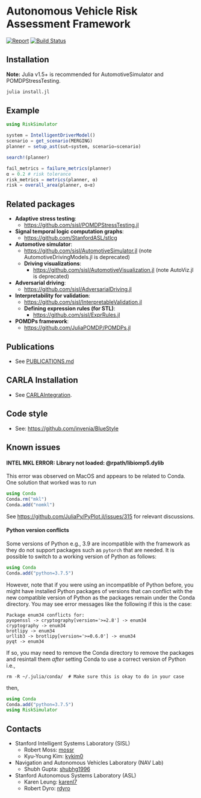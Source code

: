 # Autonomous Vehicle Risk Assessment Framework

[![Report](https://img.shields.io/badge/research-report-2d716f.svg)](http://web.stanford.edu/~mossr/pdf/Autonomous_Vehicle_Risk_Assessment.pdf)
[![Build Status](https://github.com/sisl/AutonomousRiskFramework/actions/workflows/CI.yml/badge.svg)](https://github.com/sisl/AutonomousRiskFramework/actions/workflows/CI.yml)

## Installation
**Note:** Julia v1.5+ is recommended for AutomotiveSimulator and POMDPStressTesting.

```julia
julia install.jl
```



## Example

```julia
using RiskSimulator

system = IntelligentDriverModel()
scenario = get_scenario(MERGING)
planner = setup_ast(sut=system, scenario=scenario)

search!(planner)

fail_metrics = failure_metrics(planner)
α = 0.2 # risk tolerance
risk_metrics = metrics(planner, α)
risk = overall_area(planner, α=α)
```


## Related packages
- **Adaptive stress testing**:
    - https://github.com/sisl/POMDPStressTesting.jl
- **Signal temporal logic computation graphs**:
    - https://github.com/StanfordASL/stlcg
- **Automotive simulator**:
    - https://github.com/sisl/AutomotiveSimulator.jl (note AutomotiveDrivingModels.jl is deprecated)
    - **Driving visualizations**:
        - https://github.com/sisl/AutomotiveVisualization.jl (note AutoViz.jl is deprecated)
- **Adversarial driving**:
    - https://github.com/sisl/AdversarialDriving.jl
- **Interpretability for validation**:
    - https://github.com/sisl/InterpretableValidation.jl
    - **Defining expression rules (for STL)**:
        - https://github.com/sisl/ExprRules.jl
- **POMDPs framework**:
    - https://github.com/JuliaPOMDP/POMDPs.jl


## Publications

- See [PUBLICATIONS.md](https://github.com/sisl/AutonomousRiskFramework/blob/master/PUBLICATIONS.md)


## CARLA Installation

- See [CARLAIntegration](https://github.com/sisl/AutonomousRiskFramework/tree/master/CARLAIntegration/adversarial_carla_env).

## Code style

- See: https://github.com/invenia/BlueStyle

## Known issues

#### INTEL MKL ERROR: Library not loaded: @rpath/libiomp5.dylib
This error was observed on MacOS and appears to be related to Conda.
One solution that worked was to run

```julia
using Conda
Conda.rm("mkl")
Conda.add("nomkl")
```
See https://github.com/JuliaPy/PyPlot.jl/issues/315 for relevant discussions.


#### Python version conflicts
Some versions of Python e.g., 3.9 are incompatible with the framework as they do not support packages such as `pytorch` that are needed.
It is possible to switch to a working version of Python as follows:
```julia
using Conda
Conda.add("python=3.7.5")
```
However, note that if you were using an incompatible of Python before, you might have installed Python packages of versions
that can conflict with the new compatible version of Python as the packages remain under the Conda directory.
You may see error messages like the following if this is the case:
```
Package enum34 conflicts for:
pyopenssl -> cryptography[version='>=2.8'] -> enum34
cryptography -> enum34
brotlipy -> enum34
urllib3 -> brotlipy[version='>=0.6.0'] -> enum34
pyqt -> enum34
```
If so, you may need to remove the Conda directory to remove the packages and resintall them *after* setting Conda to use a correct version of Python i.e.,
```shell
rm -R ~/.julia/conda/  # Make sure this is okay to do in your case
```
then,
```julia
using Conda
Conda.add("python=3.7.5")
using RiskSimulator
```


## Contacts
- Stanford Intelligent Systems Laboratory (SISL)
    - Robert Moss: [mossr](https://github.com/mossr)
    - Kyu-Young Kim: [kykim0](https://github.com/kykim0)
- Navigation and Autonomous Vehicles Laboratory (NAV Lab)
    - Shubh Gupta: [shubhg1996](https://github.com/shubhg1996)
- Stanford Autonomous Systems Laboratory (ASL)
    - Karen Leung: [karenl7](https://github.com/karenl7)
    - Robert Dyro: [rdyro](https://github.com/rdyro)
